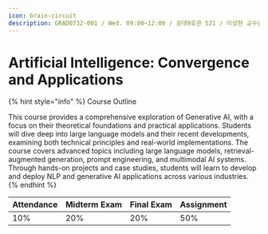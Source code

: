 ```yaml
---
icon: brain-circuit
description: GRAD0732-001 / Wed. 09:00~12:00 / 공대9호관 521 / 이성현 교수님 sh0416@knu.ac.kr
---
```


# Artificial Intelligence: Convergence and Applications

{% hint style="info" %}
Course Outline

This course provides a comprehensive exploration of Generative AI, with a focus on their theoretical foundations and practical applications. Students will dive deep into large language models and their recent developments, examining both technical principles and real-world implementations. The course covers advanced topics including large language models, retrieval-augmented generation, prompt engineering, and multimodal AI systems. Through hands-on projects and case studies, students will learn to develop and deploy NLP and generative AI applications across various industries.
{% endhint %}

| Attendance | Midterm Exam | Final Exam | Assignment |
| ---------- | ------------ | ---------- | ---------- |
| 10%        | 20%          | 20%        | 50%        |

